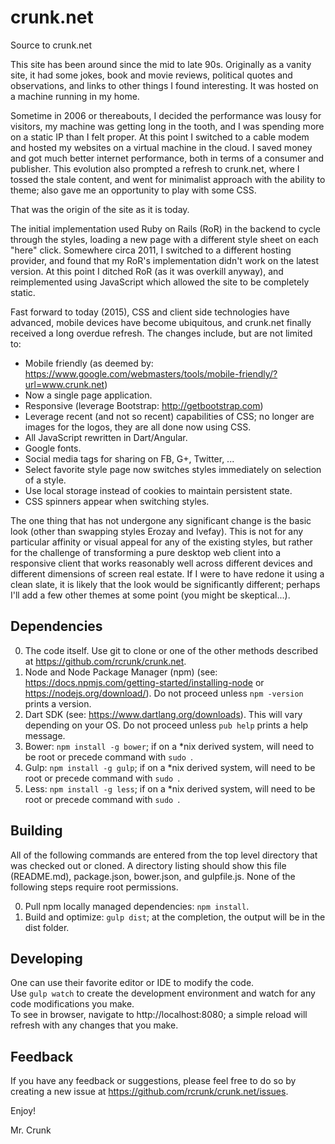 crunk.net
=========

Source to crunk.net

This site has been around since the mid to late 90s. Originally as a vanity site, it had some jokes, book and movie
reviews, political quotes and observations, and links to other things I found interesting. It was hosted on a machine
running in my home.

Sometime in 2006 or thereabouts, I decided the performance was lousy for visitors, my machine was getting long
in the tooth, and I was spending more on a static IP than I felt proper. At this point I switched to a cable modem
and hosted my websites on a virtual machine in the cloud. I saved money and got much better internet performance,
both in terms of a consumer and publisher. This evolution also prompted a refresh to crunk.net, where I tossed the
stale content, and went for minimalist approach with the ability to theme; also gave me an opportunity to play with
some CSS.

That was the origin of the site as it is today.

The initial implementation used Ruby on Rails (RoR) in the backend to cycle through the styles, loading a new page with
a different style sheet on each "here" click.  Somewhere circa 2011, I switched to a different hosting provider, and
found that my RoR's implementation didn't work on the latest version. At this point I ditched RoR (as it was overkill
anyway), and reimplemented using JavaScript which allowed the site to be completely static.

Fast forward to today (2015), CSS and client side technologies have advanced, mobile devices have become ubiquitous,
and crunk.net finally received a long overdue refresh. The changes include, but are not limited to:

* Mobile friendly (as deemed by: https://www.google.com/webmasters/tools/mobile-friendly/?url=www.crunk.net)
* Now a single page application.
* Responsive (leverage Bootstrap: http://getbootstrap.com)
* Leverage recent (and not so recent) capabilities of CSS; no longer are images for the logos, they are all
done now using CSS.
* All JavaScript rewritten in Dart/Angular.
* Google fonts.
* Social media tags for sharing on FB, G+, Twitter, ...
* Select favorite style page now switches styles immediately on selection of a style.
* Use local storage instead of cookies to maintain persistent state.
* CSS spinners appear when switching styles.

The one thing that has not undergone any significant change is the basic look (other than swapping styles Erozay
and Ivefay). This is not for any particular affinity or visual appeal for any of the existing styles, but rather 
for the challenge of transforming a pure desktop web client into a responsive client that works reasonably well
across different devices and different dimensions of screen real estate. If I were to have redone it using a clean
slate, it is likely that the look would be significantly different; perhaps I'll add a few other themes at some
point (you might be skeptical...).

Dependencies
------------
0. The code itself. Use git to clone or one of the other methods described at https://github.com/rcrunk/crunk.net.
0. Node and Node Package Manager (npm) (see: https://docs.npmjs.com/getting-started/installing-node 
or https://nodejs.org/download/). Do not proceed unless `npm -version` prints a version.
0. Dart SDK (see: https://www.dartlang.org/downloads). This will vary depending on your OS. Do not proceed unless
`pub help` prints a help message.
0. Bower: `npm install -g bower`; if on a *nix derived system, will need to be root or precede command with `sudo `.
0. Gulp: `npm install -g gulp`;  if on a *nix derived system, will need to be root or precede command with `sudo `.
0. Less: `npm install -g less`;  if on a *nix derived system, will need to be root or precede command with `sudo `.

Building
--------
All of the following commands are entered from the top level directory that was checked out or cloned. A directory
listing should show this file (README.md), package.json, bower.json, and gulpfile.js. 
None of the following steps require root permissions.

0. Pull npm locally managed dependencies: `npm install`.
0. Build and optimize: `gulp dist`; at the completion, the output will be in the dist folder.

Developing
----------
One can use their favorite editor or IDE to modify the code.  
Use `gulp watch` to create the development environment and watch for any code modifications you make.  
To see in browser, navigate to http://localhost:8080; a simple reload will refresh with any changes that you make.

Feedback
--------
If you have any feedback or suggestions, please feel free to do so by creating a new issue at
https://github.com/rcrunk/crunk.net/issues. 


Enjoy!

Mr. Crunk
